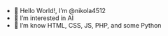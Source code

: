 - 👋 Hello World!, I’m @nikola4512
- 👀 I’m interested in AI
- 🌱 I’m know HTML, CSS, JS, PHP, and some Python

<!---
nikola4512/nikola4512 is a ✨ special ✨ repository because its `README.md` (this file) appears on your GitHub profile.
You can click the Preview link to take a look at your changes.
--->

